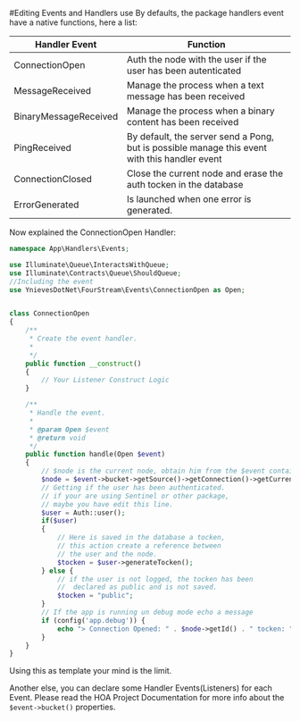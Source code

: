 #Editing Events and Handlers use
By defaults, the package handlers event have a native functions, here a list:

Handler Event  |  Function
------------- | -----------
ConnectionOpen | Auth the node with the user if the user has been autenticated
MessageReceived | Manage the process when a text message has been received
BinaryMessageReceived | Manage the process when a binary content has been received
PingReceived| By default, the server send a Pong, but is possible manage this event with this handler event
ConnectionClosed | Close the current node and erase the auth tocken in the database
ErrorGenerated | Is launched when one error is generated.

Now explained the ConnectionOpen Handler:
```php
namespace App\Handlers\Events;

use Illuminate\Queue\InteractsWithQueue;
use Illuminate\Contracts\Queue\ShouldQueue;
//Including the event
use YnievesDotNet\FourStream\Events\ConnectionOpen as Open;


class ConnectionOpen
{
    /**
     * Create the event handler.
     *
     */
    public function __construct()
    {
        // Your Listener Construct Logic
    }

    /**
     * Handle the event.
     *
     * @param Open $event
     * @return void
     */
    public function handle(Open $event)
    {
        // $node is the current node, obtain him from the $event container
        $node = $event->bucket->getSource()->getConnection()->getCurrentNode();
        // Getting if the user has been authenticated.
        // if your are using Sentinel or other package,
        // maybe you have edit this line.
        $user = Auth::user();
        if($user)
        {
            // Here is saved in the database a tocken,
            // this action create a reference between
            // the user and the node.
            $tocken = $user->generateTocken();
        } else {
            // if the user is not logged, the tocken has been
            //  declared as public and is not saved.
            $tocken = "public";
        }
        // If the app is running un debug mode echo a message
        if (config('app.debug')) {
            echo "> Connection Opened: " . $node->getId() . " tocken: " . $tocken . "\n";
        }
    }
}
```
Using this as template your mind is the limit.

Another else, you can declare some Handler Events(Listeners) for each Event. Please read the HOA Project Documentation for more info about the `$event->bucket()` properties.